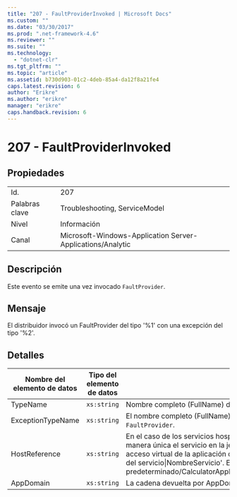 ```yaml
---
title: "207 - FaultProviderInvoked | Microsoft Docs"
ms.custom: ""
ms.date: "03/30/2017"
ms.prod: ".net-framework-4.6"
ms.reviewer: ""
ms.suite: ""
ms.technology: 
  - "dotnet-clr"
ms.tgt_pltfrm: ""
ms.topic: "article"
ms.assetid: b730d903-01c2-4deb-85a4-da12f8a21fe4
caps.latest.revision: 6
author: "Erikre"
ms.author: "erikre"
manager: "erikre"
caps.handback.revision: 6
---
```

# 207 - FaultProviderInvoked
## Propiedades  
  
|||  
|-|-|  
|Id.|207|  
|Palabras clave|Troubleshooting, ServiceModel|  
|Nivel|Información|  
|Canal|Microsoft\-Windows\-Application Server\-Applications\/Analytic|  
  
## Descripción  
 Este evento se emite una vez invocado `FaultProvider`.  
  
## Mensaje  
 El distribuidor invocó un FaultProvider del tipo '%1' con una excepción del tipo '%2'.  
  
## Detalles  
  
|Nombre del elemento de datos|Tipo del elemento de datos|Descripción|  
|----------------------------------|--------------------------------|-----------------|  
|TypeName|`xs:string`|Nombre completo \(FullName\) de CLR del tipo del `FaultProvider` invocado.|  
|ExceptionTypeName|`xs:string`|El nombre completo \(FullName\) de CLR de la excepción en la que ha funcionado `FaultProvider`.|  
|HostReference|`xs:string`|En el caso de los servicios hospedados en web, este campo identifica de manera única el servicio en la jerarquía web.  El formato se define como 'Ruta de acceso virtual de la aplicación del nombre del sitio web&#124;Ruta de acceso virtual del servicio&#124;NombreServicio'.  Ejemplo: 'Sitio web predeterminado\/CalculatorApplication&#124;\/CalculatorService.svc&#124;CalculatorService'.|  
|AppDomain|`xs:string`|La cadena devuelta por AppDomain.CurrentDomain.FriendlyName.|